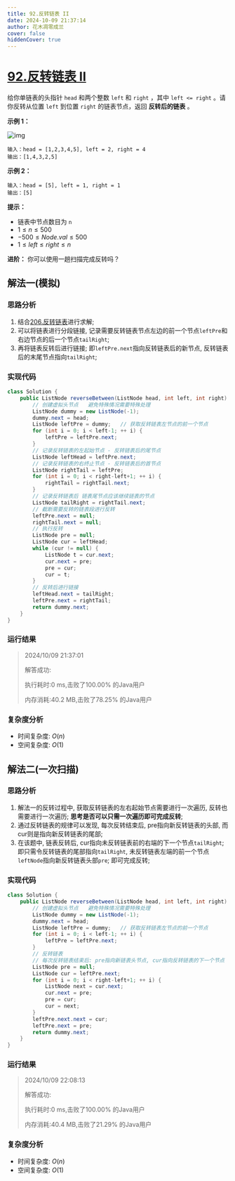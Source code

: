 ```yaml
---
title: 92.反转链表 II
date: 2024-10-09 21:37:14
author: 花木凋零成兰
cover: false
hiddenCover: true
---
```


# [92.反转链表 II](https://leetcode.cn/problems/reverse-linked-list-ii/)

给你单链表的头指针 `head` 和两个整数 `left` 和 `right` ，其中 `left <= right` 。请你反转从位置 `left` 到位置 `right` 的链表节点，返回 **反转后的链表** 。



**示例 1：**

![img](https://assets.leetcode.com/uploads/2021/02/19/rev2ex2.jpg)

```
输入：head = [1,2,3,4,5], left = 2, right = 4
输出：[1,4,3,2,5]
```

**示例 2：**

```
输入：head = [5], left = 1, right = 1
输出：[5]
```



**提示：**

- 链表中节点数目为 `n`
- $1 \leq n \leq 500$
- $-500 \leq Node.val \leq 500$
- $1 \leq left \leq right \leq n$



**进阶：** 你可以使用一趟扫描完成反转吗？

## 解法一(模拟)

### 思路分析

1. 结合[206.反转链表](https://ytazwc.top/Leetcode/%E9%A2%98%E5%BA%93/206.%E5%8F%8D%E8%BD%AC%E9%93%BE%E8%A1%A8.html)进行求解;
2. 可以将链表进行分段链接, 记录需要反转链表节点左边的前一个节点`leftPre`和右边节点的后一个节点`tailRight`; 
3. 再将链表反转后进行链接; 即`leftPre.next`指向反转链表后的新节点, 反转链表后的末尾节点指向`tailRight`;

### 实现代码

```java
class Solution {
    public ListNode reverseBetween(ListNode head, int left, int right) {
		// 创建虚拟头节点   避免特殊情况需要特殊处理
		ListNode dummy = new ListNode(-1);
		dummy.next = head;
		ListNode leftPre = dummy;   // 获取反转链表左节点的前一个节点
		for (int i = 0; i < left-1; ++ i) {
			leftPre = leftPre.next;
		}
		// 记录反转链表的左起始节点 - 反转链表后的尾节点
		ListNode leftHead = leftPre.next;
		// 记录反转链表的右终止节点 - 反转链表后的首节点
		ListNode rightTail = leftPre;
		for (int i = 0; i < right-left+1; ++ i) {
			rightTail = rightTail.next;
		}
		// 记录反转链表后 链表尾节点应该继续链表的节点
		ListNode tailRight = rightTail.next;
		// 截断需要反转的链表段进行反转
		leftPre.next = null;
		rightTail.next = null;
		// 执行反转
		ListNode pre = null;
		ListNode cur = leftHead;
		while (cur != null) {
			ListNode t = cur.next;
			cur.next = pre;
			pre = cur;
			cur = t;
		}
		// 反转后进行链接
		leftHead.next = tailRight;
		leftPre.next = rightTail;
		return dummy.next;
    }
}
```

### 运行结果

> 2024/10/09 21:37:01
> 
> 解答成功:
> 
> 执行耗时:0 ms,击败了100.00% 的Java用户
> 
> 内存消耗:40.2 MB,击败了78.25% 的Java用户
> 
### 复杂度分析

- 时间复杂度: $O(n)$
- 空间复杂度: $O(1)$

## 解法二(一次扫描)

### 思路分析

1. 解法一的反转过程中, 获取反转链表的左右起始节点需要进行一次遍历, 反转也需要进行一次遍历; **思考是否可以只需一次遍历即可完成反转**;
2. 通过反转链表的规律可以发现, 每次反转结束后, pre指向新反转链表的头部, 而cur则是指向新反转链表的尾部;
3. 在该题中, 链表反转后, cur指向未反转链表前的右端的下一个节点`tailRight`; 即只需令反转链表的尾部指向`tailRight`, 未反转链表左端的前一个节点`leftNode`指向新反转链表头部`pre`; 即可完成反转;

### 实现代码

```java
class Solution {
    public ListNode reverseBetween(ListNode head, int left, int right) {
        // 创建虚拟头节点   避免特殊情况需要特殊处理
        ListNode dummy = new ListNode(-1);
        dummy.next = head;
        ListNode leftPre = dummy;   // 获取反转链表左节点的前一个节点
        for (int i = 0; i < left-1; ++ i) {
            leftPre = leftPre.next;
        }
        // 反转链表
        // 每次反转链表结束后: pre指向新链表头节点, cur指向反转链表的下一个节点
        ListNode pre = null;
        ListNode cur = leftPre.next;
        for (int i = 0; i < right-left+1; ++ i) {
            ListNode next = cur.next;
            cur.next = pre;
            pre = cur;
            cur = next;
        }
        leftPre.next.next = cur;
        leftPre.next = pre;
        return dummy.next;
    }
}
```

### 运行结果

> 2024/10/09 22:08:13
> 
> 解答成功:
> 
> 执行耗时:0 ms,击败了100.00% 的Java用户
> 
> 内存消耗:40.4 MB,击败了21.29% 的Java用户

### 复杂度分析
- 时间复杂度: $O(n)$
- 空间复杂度: $O(1)$